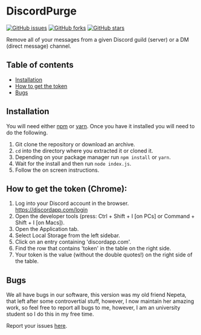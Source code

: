 # DiscordPurge

[![GitHub issues](https://img.shields.io/github/issues/DiegoMagdaleno/DiscordPurge?style=for-the-badge)](https://github.com/DiegoMagdaleno/DiscordPurge/issues)
[![GitHub forks](https://img.shields.io/github/forks/DiegoMagdaleno/DiscordPurge?style=for-the-badge)](https://github.com/DiegoMagdaleno/DiscordPurge/network)
[![GitHub stars](https://img.shields.io/github/stars/DiegoMagdaleno/DiscordPurge?style=for-the-badge)](https://github.com/DiegoMagdaleno/DiscordPurge/stargazers)

Remove all of your messages from a given Discord guild (server) or a DM (direct message) channel. 

## Table of contents

- [Installation](#installation)
- [How to get the token](#how-to-get-the-token-chrome)
- [Bugs](#bugs)

## Installation

You will need either [npm](https://www.npmjs.com/) or [yarn](https://yarnpkg.com/). Once you have it installed you will need to do the following.

1. Git clone the repository or download an archive.
2. `cd` into the directory where you extracted it or cloned it.
3. Depending on your package manager run `npm install` or `yarn`. 
4. Wait for the install and then run `node index.js`.
5. Follow the on screen instructions.

## How to get the token (Chrome):

1. Log into your Discord account in the browser. https://discordapp.com/login
2. Open the developer tools (press: Ctrl + Shift + I [on PCs] or Command + Shift + I [on Macs]).
3. Open the Application tab.
4. Select Local Storage from the left sidebar.
5. Click on an entry containing 'discordapp.com'.
6. Find the row that contains 'token' in the table on the right side.
7. Your token is the value (without the double quotes!) on the right side of the table.

## Bugs

We all have bugs in our software, this version was my old friend Nepeta, that left after some controvertial stuff, however, I now maintain her amazing work, so feel free to report all bugs to me, however, I am an university student so I do this in my free time.

Report your issues [here](https://github.com/DiegoMagdaleno/DiscordPurge/issues).
